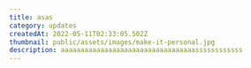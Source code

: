 ```yaml
---
title: asas
category: updates
createdAt: 2022-05-11T02:33:05.502Z
thumbnail: public/assets/images/make-it-personal.jpg
description: aaaaaaaaaaaaaaaaaaaaaaaaaaaaaaaaaassssssssssss
---
```

